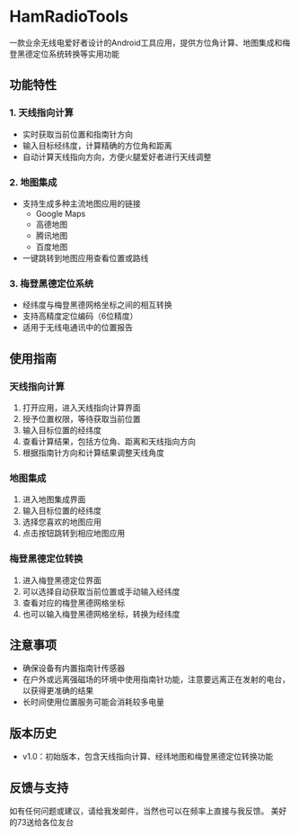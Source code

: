 # HamRadioTools


一款业余无线电爱好者设计的Android工具应用，提供方位角计算、地图集成和梅登黑德定位系统转换等实用功能

## 功能特性

### 1. 天线指向计算
- 实时获取当前位置和指南针方向
- 输入目标经纬度，计算精确的方位角和距离
- 自动计算天线指向方向，方便火腿爱好者进行天线调整

### 2. 地图集成
- 支持生成多种主流地图应用的链接
  - Google Maps
  - 高德地图
  - 腾讯地图
  - 百度地图
- 一键跳转到地图应用查看位置或路线

### 3. 梅登黑德定位系统
- 经纬度与梅登黑德网格坐标之间的相互转换
- 支持高精度定位编码（6位精度）
- 适用于无线电通讯中的位置报告


## 使用指南

### 天线指向计算

1. 打开应用，进入天线指向计算界面
2. 授予位置权限，等待获取当前位置
3. 输入目标位置的经纬度
4. 查看计算结果，包括方位角、距离和天线指向方向
5. 根据指南针方向和计算结果调整天线角度

### 地图集成

1. 进入地图集成界面
2. 输入目标位置的经纬度
3. 选择您喜欢的地图应用
4. 点击按钮跳转到相应地图应用

### 梅登黑德定位转换

1. 进入梅登黑德定位界面
2. 可以选择自动获取当前位置或手动输入经纬度
3. 查看对应的梅登黑德网格坐标
4. 也可以输入梅登黑德网格坐标，转换为经纬度

## 注意事项

- 确保设备有内置指南针传感器
- 在户外或远离强磁场的环境中使用指南针功能，注意要远离正在发射的电台，以获得更准确的结果
- 长时间使用位置服务可能会消耗较多电量

## 版本历史

- v1.0：初始版本，包含天线指向计算、经纬地图和梅登黑德定位转换功能





## 反馈与支持

如有任何问题或建议，请给我发邮件，当然也可以在频率上直接与我反馈。
美好的73送给各位友台
